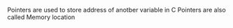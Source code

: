 Pointers are used to store address of anotber variable in C
Pointers are also called Memory location
